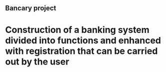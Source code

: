 ## Bancary project

# Construction of a banking system divided into functions and enhanced with registration that can be carried out by the user